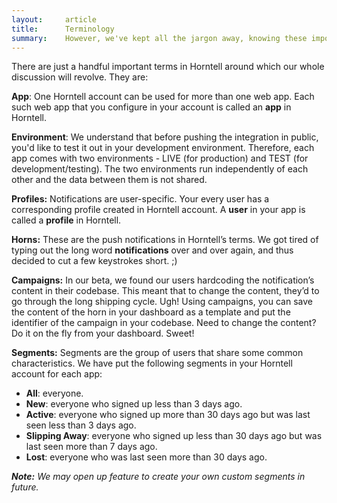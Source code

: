 ```yaml
---
layout:     article
title:      Terminology
summary:    However, we've kept all the jargon away, knowing these important terms will always keep us on the same page.
---
```


There are just a handful important terms in Horntell around which our whole discussion will revolve. They are:

**App**: One Horntell account can be used for more than one web app. Each such web app that you configure in your account is called an **app** in Horntell.

**Environment**: We understand that before pushing the integration in public, you'd like to test it out in your development environment. Therefore, each app comes with two environments - LIVE (for production) and TEST (for development/testing). The two environments run independently of each other and the data between them is not shared.

**Profiles:** Notifications are user-specific. Your every user has a corresponding profile created in Horntell account. A **user** in your app is called a **profile** in Horntell.

**Horns:** These are the push notifications in Horntell’s terms. We got tired of typing out the long word **notifications** over and over again, and thus decided to cut a few keystrokes short. ;)

**Campaigns:** In our beta, we found our users hardcoding the notification’s content in their codebase. This meant that to change the content, they’d to go through the long shipping cycle. Ugh! Using campaigns, you can save the content of the horn in your dashboard as a template and put the identifier of the campaign in your codebase. Need to change the content? Do it on the fly from your dashboard. Sweet!

**Segments:** Segments are the group of users that share some common characteristics. We have put the following segments in your Horntell account for each app:

- **All**: everyone.
- **New**: everyone who signed up less than 3 days ago.
- **Active**: everyone who signed up more than 30 days ago but was last seen less than 3 days ago.
- **Slipping Away**: everyone who signed up less than 30 days ago but was last seen more than 7 days ago.
- **Lost**: everyone who was last seen more than 30 days ago.

_**Note:** We may open up feature to create your own custom segments in future._
